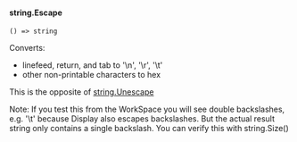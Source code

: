 #### string.Escape

``` suneido
() => string
```

Converts: 

-	linefeed, return, and tab to '\n', '\r', '\t'
-	other non-printable characters to hex


This is the opposite of [string.Unescape](<string.Unescape.md>)

Note: If you test this from the WorkSpace you will see double backslashes, e.g. '\\t' because Display also escapes backslashes. But the actual result string only contains a single backslash. You can verify this with string.Size()